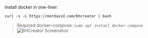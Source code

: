Install docker in one-liner:
```
curl -s -L https://mordavid.com/bhcreator | bash
```
> Required docker-compose: ``` sudo apt install docker-compose ```
![BHCreator Screenshot](./bhcreator.png)
